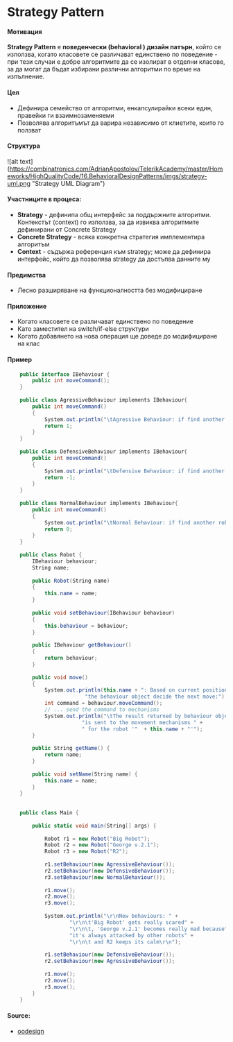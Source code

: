 # Strategy Pattern

#### Мотивация
**Strategy Pattern** е **поведенчески (behavioral ) дизайн патърн**, който се използва, когато класовете се различават 
единствено по поведение - при тези случаи е добре алгоритмите да се изолират в отделни класове, за да могат да бъдат
избирани различни алгоритми по време на изпълнение.

#### Цел
* Дефинира семейство от алгоритми, енкапсулирайки всеки един, правейки ги взаимнозаменяеми
* Позволява алгоритъмът да варира независимо от клиетите, които го ползват

#### Структура 
 ![alt text] (https://combinatronics.com/AdrianApostolov/TelerikAcademy/master/Homeworks/HighQualityCode/16.BehavioralDesignPatterns/imgs/strategy-uml.png "Strategy UML Diagram")

#### Участниците в процеса:
- **Strategy** - дефинипа общ интерфейс за поддържните алгоритми. Контекстът (context)
го използва, за да извиква алгоритмите дефинирани от Concrete Strategy
- **Concrete Strategy** - всяка конкретна стратегия имплементира алгоритъм
- **Context** - съдържа референция към strategy; може да дефинира интерфейс, който да позволява strategy да достъпва данните му

#### Предимства
* Лесно разширяване на функционалността без модифициране

#### Приложение
* Когато класовете се различават единствено по поведение
* Като заместител на switch/if-else структури
* Когато добавянето на нова операция ще доведе до модифициране на клас

#### Пример
~~~c#
    public interface IBehaviour {
    	public int moveCommand();
    }
    
    public class AgressiveBehaviour implements IBehaviour{
    	public int moveCommand()
    	{
    		System.out.println("\tAgressive Behaviour: if find another robot attack it");
    		return 1;
    	}
    }
    
    public class DefensiveBehaviour implements IBehaviour{
    	public int moveCommand()
    	{
    		System.out.println("\tDefensive Behaviour: if find another robot run from it");
    		return -1;
    	}
    }
    
    public class NormalBehaviour implements IBehaviour{
    	public int moveCommand()
    	{
    		System.out.println("\tNormal Behaviour: if find another robot ignore it");
    		return 0;
    	}
    }
    
    public class Robot {
    	IBehaviour behaviour;
    	String name;
    
    	public Robot(String name)
    	{
    		this.name = name;
    	}
    
    	public void setBehaviour(IBehaviour behaviour)
    	{
    		this.behaviour = behaviour;
    	}
    
    	public IBehaviour getBehaviour()
    	{
    		return behaviour;
    	}
    
    	public void move()
    	{
    		System.out.println(this.name + ": Based on current position" +
    					 "the behaviour object decide the next move:");
    		int command = behaviour.moveCommand();
    		// ... send the command to mechanisms
    		System.out.println("\tThe result returned by behaviour object " +
    					"is sent to the movement mechanisms " + 
    					" for the robot '"  + this.name + "'");
    	}
    
    	public String getName() {
    		return name;
    	}
    
    	public void setName(String name) {
    		this.name = name;
    	}
    }
    
    
    public class Main {
    
    	public static void main(String[] args) {
    
    		Robot r1 = new Robot("Big Robot");
    		Robot r2 = new Robot("George v.2.1");
    		Robot r3 = new Robot("R2");
    
    		r1.setBehaviour(new AgressiveBehaviour());
    		r2.setBehaviour(new DefensiveBehaviour());
    		r3.setBehaviour(new NormalBehaviour());
    
    		r1.move();
    		r2.move();
    		r3.move();
    
    		System.out.println("\r\nNew behaviours: " +
    				"\r\n\t'Big Robot' gets really scared" +
    				"\r\n\t, 'George v.2.1' becomes really mad because" +
    				"it's always attacked by other robots" +
    				"\r\n\t and R2 keeps its calm\r\n");
    
    		r1.setBehaviour(new DefensiveBehaviour());
    		r2.setBehaviour(new AgressiveBehaviour());
    
    		r1.move();
    		r2.move();
    		r3.move();
    	}
    }
~~~
#### Source:
* [oodesign](http://www.oodesign.com/strategy-pattern.html)